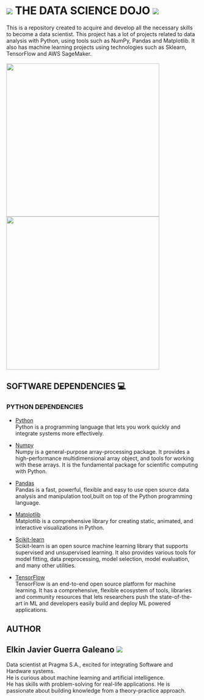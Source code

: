 # <img src="https://github.com/Elkinmt19/data-science-dojo/blob/main/assets/imgs/robotboy_fly.gif"/> THE DATA SCIENCE DOJO <img src="https://github.com/Elkinmt19/data-science-dojo/blob/main/assets/imgs/robotboy_fly.gif"/>

This is a repository created to acquire and develop all the necessary skills to become a data scientist. This project has a lot of projects related to data analysis with Python, using tools such as NumPy, Pandas and Matplotlib. It also has machine learning projects using technologies such as Sklearn, TensorFlow and AWS SageMaker.
 <br>  
 <img src="https://github.com/Elkinmt19/data-science-dojo/blob/main/assets/imgs/datascience_wallpaper.jpeg"
      width="400"/>
 <img src="https://github.com/Elkinmt19/data-science-dojo/blob/main/assets/imgs/data_science_gif.gif"
      width="400"/>

## SOFTWARE DEPENDENCIES :computer:
### PYTHON DEPENDENCIES
* [Python](https://www.python.org/) <br>
Python is a programming language that lets you work quickly and integrate systems more effectively. 

* [Numpy](https://numpy.org/) <br>
Numpy is a general-purpose array-processing package. It provides a high-performance multidimensional array object, and tools for working with these arrays. It is the fundamental package for scientific computing with Python.

* [Pandas](https://pandas.pydata.org/) <br>
Pandas is a fast, powerful, flexible and easy to use open source data analysis and manipulation tool,built on top of the Python programming language.

* [Matplotlib](https://matplotlib.org/) <br>
Matplotlib is a comprehensive library for creating static, animated, and interactive visualizations in Python.

* [Scikit-learn](https://matplotlib.org/) <br>
Scikit-learn is an open source machine learning library that supports supervised and unsupervised learning. It also provides various tools for model fitting, data preprocessing, model selection, model evaluation, and many other utilities.

* [TensorFlow](https://www.tensorflow.org/) <br>
TensorFlow is an end-to-end open source platform for machine learning. It has a comprehensive, flexible ecosystem of tools, libraries and community resources that lets researchers push the state-of-the-art in ML and developers easily build and deploy ML powered applications.

## AUTHOR

## Elkin Javier Guerra Galeano <img src="https://github.com/Elkinmt19/data-science-dojo/blob/main/assets/imgs/robotboy_fly.gif"/>

Data scientist at Pragma S.A., excited for integrating Software and Hardware systems. <br>
He is curious about machine learning and artificial intelligence. <br>
He has skills with problem-solving for real-life applications. He is passionate about building knowledge from a theory-practice approach. <br>

